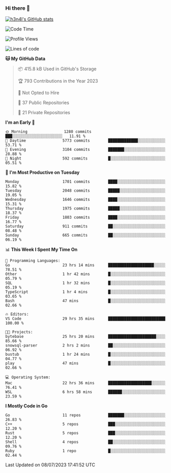 ### Hi there 👋

[![h3n4l's GitHub stats](https://github-readme-stats.vercel.app/api?username=h3n4l&count_private=true&show_icons=true&theme=radical)](https://github.com/h3n4l/github-readme-stats)

<!--START_SECTION:waka-->
![Code Time](http://img.shields.io/badge/Code%20Time-1%2C399%20hrs%2027%20mins-blue)

![Profile Views](http://img.shields.io/badge/Profile%20Views-0-blue)

![Lines of code](https://img.shields.io/badge/From%20Hello%20World%20I%27ve%20Written-2.4%20million%20lines%20of%20code-blue)

**🐱 My GitHub Data** 

> 📦 415.8 kB Used in GitHub's Storage 
 > 
> 🏆 793 Contributions in the Year 2023
 > 
> 🚫 Not Opted to Hire
 > 
> 📜 37 Public Repositories 
 > 
> 🔑 21 Private Repositories 
 > 
**I'm an Early 🐤** 

```text
🌞 Morning                1280 commits        ███░░░░░░░░░░░░░░░░░░░░░░   11.91 % 
🌆 Daytime                5773 commits        █████████████░░░░░░░░░░░░   53.71 % 
🌃 Evening                3104 commits        ███████░░░░░░░░░░░░░░░░░░   28.88 % 
🌙 Night                  592 commits         █░░░░░░░░░░░░░░░░░░░░░░░░   05.51 % 
```
📅 **I'm Most Productive on Tuesday** 

```text
Monday                   1701 commits        ████░░░░░░░░░░░░░░░░░░░░░   15.82 % 
Tuesday                  2048 commits        █████░░░░░░░░░░░░░░░░░░░░   19.05 % 
Wednesday                1646 commits        ████░░░░░░░░░░░░░░░░░░░░░   15.31 % 
Thursday                 1975 commits        █████░░░░░░░░░░░░░░░░░░░░   18.37 % 
Friday                   1803 commits        ████░░░░░░░░░░░░░░░░░░░░░   16.77 % 
Saturday                 911 commits         ██░░░░░░░░░░░░░░░░░░░░░░░   08.48 % 
Sunday                   665 commits         ██░░░░░░░░░░░░░░░░░░░░░░░   06.19 % 
```


📊 **This Week I Spent My Time On** 

```text
💬 Programming Languages: 
Go                       23 hrs 14 mins      ████████████████████░░░░░   78.51 % 
Other                    1 hr 42 mins        █░░░░░░░░░░░░░░░░░░░░░░░░   05.79 % 
SQL                      1 hr 32 mins        █░░░░░░░░░░░░░░░░░░░░░░░░   05.19 % 
TypeScript               1 hr 4 mins         █░░░░░░░░░░░░░░░░░░░░░░░░   03.65 % 
Bash                     47 mins             █░░░░░░░░░░░░░░░░░░░░░░░░   02.66 % 

🔥 Editors: 
VS Code                  29 hrs 35 mins      █████████████████████████   100.00 % 

🐱‍💻 Projects: 
bytebase                 25 hrs 20 mins      █████████████████████░░░░   85.66 % 
snowsql-parser           2 hrs 2 mins        ██░░░░░░░░░░░░░░░░░░░░░░░   06.92 % 
bustub                   1 hr 24 mins        █░░░░░░░░░░░░░░░░░░░░░░░░   04.77 % 
play                     47 mins             █░░░░░░░░░░░░░░░░░░░░░░░░   02.66 % 

💻 Operating System: 
Mac                      22 hrs 36 mins      ███████████████████░░░░░░   76.41 % 
WSL                      6 hrs 58 mins       ██████░░░░░░░░░░░░░░░░░░░   23.59 % 
```

**I Mostly Code in Go** 

```text
Go                       11 repos            ███████░░░░░░░░░░░░░░░░░░   26.83 % 
C++                      5 repos             ███░░░░░░░░░░░░░░░░░░░░░░   12.20 % 
Rust                     5 repos             ███░░░░░░░░░░░░░░░░░░░░░░   12.20 % 
Shell                    4 repos             ██░░░░░░░░░░░░░░░░░░░░░░░   09.76 % 
Ruby                     1 repo              █░░░░░░░░░░░░░░░░░░░░░░░░   02.44 % 
```




 Last Updated on 08/07/2023 17:41:52 UTC
<!--END_SECTION:waka-->

